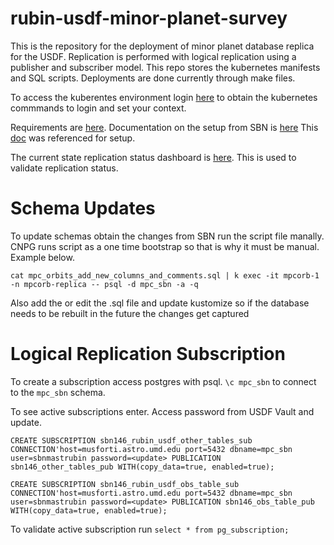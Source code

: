 # rubin-usdf-minor-planet-survey

This is the repository for the deployment of minor planet database replica for the USDF.  Replication is performed with logical replication using a publisher and subscriber model.   This repo stores the kubernetes manifests and SQL scripts.  Deployments are done currently through make files.

To access the kuberentes environment login [here](https://k8s.slac.stanford.edu/usdf-minor-planet-survey) to obtain the kubernetes commmands to login and set your context.

Requirements are [here](https://jira.lsstcorp.org/browse/DM-40702).  Documentation on the setup from SBN is [here](https://sbnwiki.astro.umd.edu/wiki/SBN_MPC_Wiki)  This [doc](https://www.enterprisedb.com/blog/current-state-major-postgresql-upgrades-cloudnativepg-kubernetes) was referenced for setup.

The current state replication status dashboard is [here](https://sbnmpc.astro.umd.edu/MPC_database/postgres_dash.shtml).  This is used to validate replication status.

# Schema Updates

To update schemas obtain the changes from SBN run the script file manally.  CNPG runs script as a one time bootstrap so that is why it must be manual.  Example below.

`cat mpc_orbits_add_new_columns_and_comments.sql | k exec -it mpcorb-1 -n mpcorb-replica -- psql -d mpc_sbn -a -q`

Also add the or edit the .sql file and update kustomize so if the database needs to be rebuilt in the future the changes get captured

# Logical Replication Subscription

To create a subscription access postgres with psql.  `\c mpc_sbn` to connect to the `mpc_sbn` schema.  

To see active subscriptions enter.  Access password from USDF Vault and update.

```
CREATE SUBSCRIPTION sbn146_rubin_usdf_other_tables_sub CONNECTION'host=musforti.astro.umd.edu port=5432 dbname=mpc_sbn user=sbnmastrubin password=<update> PUBLICATION sbn146_other_tables_pub WITH(copy_data=true, enabled=true);

CREATE SUBSCRIPTION sbn146_rubin_usdf_obs_table_sub CONNECTION'host=musforti.astro.umd.edu port=5432 dbname=mpc_sbn user=sbnmastrubin password=<update> PUBLICATION sbn146_obs_table_pub WITH(copy_data=true, enabled=true);
```

To validate active subscription run `select * from pg_subscription;`
